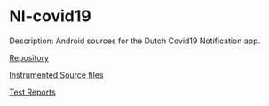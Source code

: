 # Nl-covid19

Description: Android sources for the Dutch Covid19 Notification app.

[Repository](https://github.com/minvws/nl-covid19-notification-app-android)

[Instrumented Source files](https://github.com/eulerhm/samplingapptest/tree/master/Dataset/Nl-covid19)

[Test Reports](https://github.com/eulerhm/samplingapptest/tree/master/TestResults/Nl-covid19)
